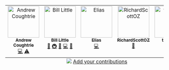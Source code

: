 
<!-- ALL-CONTRIBUTORS-LIST:START - Do not remove or modify this section -->
<!-- prettier-ignore-start -->
<!-- markdownlint-disable -->
<table>
  <tbody>
    <tr>
      <td align="center" valign="top" width="14.28%"><a href="https://github.com/andrewcoughtrie"><img src="https://avatars.githubusercontent.com/u/24609575?v=4?s=100" width="100px;" alt="Andrew Coughtrie"/><br /><sub><b>Andrew Coughtrie</b></sub></a><br /><a href="#code-andrewcoughtrie" title="Code">💻</a> <a href="#test-andrewcoughtrie" title="Tests">⚠️</a></td>
      <td align="center" valign="top" width="14.28%"><a href="https://github.com/bjlittle"><img src="https://avatars.githubusercontent.com/u/2051656?v=4?s=100" width="100px;" alt="Bill Little"/><br /><sub><b>Bill Little</b></sub></a><br /><a href="#maintenance-bjlittle" title="Maintenance">🚧</a> <a href="#infra-bjlittle" title="Infrastructure (Hosting, Build-Tools, etc)">🚇</a> <a href="#doc-bjlittle" title="Documentation">📖</a> <a href="#code-bjlittle" title="Code">💻</a> <a href="#bug-bjlittle" title="Bug reports">🐛</a></td>
      <td align="center" valign="top" width="14.28%"><a href="https://github.com/ESadek-MO"><img src="https://avatars.githubusercontent.com/u/110238618?v=4?s=100" width="100px;" alt="Elias"/><br /><sub><b>Elias</b></sub></a><br /><a href="#code-ESadek-MO" title="Code">💻</a></td>
      <td align="center" valign="top" width="14.28%"><a href="https://github.com/RichardScottOZ"><img src="https://avatars.githubusercontent.com/u/72196131?v=4?s=100" width="100px;" alt="RichardScottOZ"/><br /><sub><b>RichardScottOZ</b></sub></a><br /><a href="#doc-RichardScottOZ" title="Documentation">📖</a></td>
      <td align="center" valign="top" width="14.28%"><a href="https://github.com/tkknight"><img src="https://avatars.githubusercontent.com/u/2108488?v=4?s=100" width="100px;" alt="tkknight"/><br /><sub><b>tkknight</b></sub></a><br /><a href="#doc-tkknight" title="Documentation">📖</a> <a href="#infra-tkknight" title="Infrastructure (Hosting, Build-Tools, etc)">🚇</a></td>
    </tr>
  </tbody>
  <tfoot>
    <tr>
      <td align="center" size="13px" colspan="7">
        <img src="https://raw.githubusercontent.com/all-contributors/all-contributors-cli/1b8533af435da9854653492b1327a23a4dbd0a10/assets/logo-small.svg">
          <a href="https://all-contributors.js.org/docs/en/bot/usage">Add your contributions</a>
        </img>
      </td>
    </tr>
  </tfoot>
</table>

<!-- markdownlint-restore -->
<!-- prettier-ignore-end -->

<!-- ALL-CONTRIBUTORS-LIST:END -->
